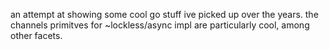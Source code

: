 an attempt at showing some cool go stuff ive picked up over the years. the channels primitves for ~lockless/async impl are particularly cool, among other facets.